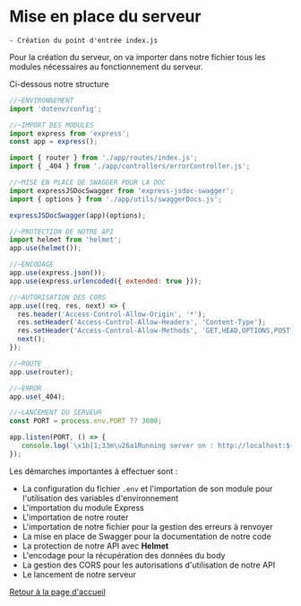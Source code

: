 # Mise en place du serveur

    - Création du point d'entrée index.js

Pour la création du serveur, on va importer dans notre fichier tous les modules nécessaires au fonctionnement du serveur.

Ci-dessous notre structure

```js
//~ENVIRONNEMENT
import 'dotenv/config';

//~IMPORT DES MODULES
import express from 'express';
const app = express();

import { router } from './app/routes/index.js';
import { _404 } from './app/controllers/errorController.js';

//~MISE EN PLACE DE SWAGGER POUR LA DOC
import expressJSDocSwagger from 'express-jsdoc-swagger';
import { options } from './app/utils/swaggerDocs.js';

expressJSDocSwagger(app)(options);

//~PROTECTION DE NOTRE API
import helmet from 'helmet';
app.use(helmet());

//~ENCODAGE
app.use(express.json());
app.use(express.urlencoded({ extended: true }));

//~AUTORISATION DES CORS
app.use((req, res, next) => {
  res.header('Access-Control-Allow-Origin', '*');
  res.setHeader('Access-Control-Allow-Headers', 'Content-Type');
  res.setHeader('Access-Control-Allow-Methods', 'GET,HEAD,OPTIONS,POST,PUT,PATCH,DELETE');
  next();
});

//~ROUTE
app.use(router);

//~ERROR
app.use(_404);

//~LANCEMENT DU SERVEUR
const PORT = process.env.PORT ?? 3000;

app.listen(PORT, () => {
   console.log(`\x1b[1;33m\u26a1Running server on : http://localhost:${PORT} \u26a1\x1b[0m`);
});
```

Les démarches importantes à effectuer sont :

- La configuration du fichier `.env` et l'importation de son module pour l'utilisation des variables d'environnement
- L'importation du module Express
- L'importation de notre router
- L'importation de notre fichier pour la gestion des erreurs à renvoyer
- La mise en place de Swagger pour la documentation de notre code
- La protection de notre API avec **Helmet**
- L'encodage pour la récupération des données du body
- La gestion des CORS pour les autorisations d'utilisation de notre API
- Le lancement de notre serveur

[Retour à la page d'accueil](../README.md)